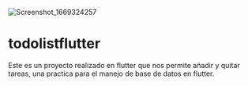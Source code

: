 ![Screenshot_1669324257](https://user-images.githubusercontent.com/94126964/203863739-d0a33fd0-e2c9-400f-9710-4c38fd3d42a7.png)
# todolistflutter
Este es un proyecto realizado en flutter que nos permite añadir y quitar tareas, una practica para el manejo de base de datos en flutter.
